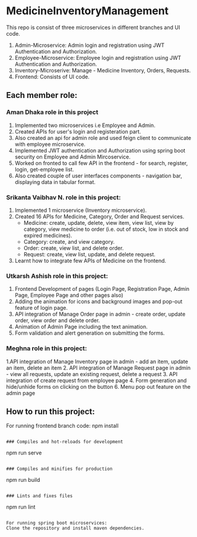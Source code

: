 # MedicineInventoryManagement
This repo is consist of three microservices in different branches and UI code.
1. Admin-Microservice: Admin login and registration using JWT Authentication and Authorization.
2. Employee-Microservice: Employee login and registration using JWT Authentication and Authorization.
3. Inventory-Microserive: Manage - Medicine Inventory, Orders, Requests.
4. Frontend: Consists of UI code.

## Each member role:

### Aman Dhaka role in this project
1. Implemented two microservices i.e Employee and Admin.
2. Created APIs for user's login and registeration part.
3. Also created an api for admin role and used feign client to communicate with employee microservice.
4. Implemented JWT authentication and Authorization using spring boot security on Employee and Admin Mircoservice.
5. Worked on fronted to call few API in the frontend - for search, register, login, get-employee list.
6. Also created couple of user interfaces components - navigation bar, displaying data in tabular format.

### Srikanta Vaibhav N. role in this project:

1. Implemented 1 microservice (Inventory microservice).
2. Created 16 APIs for Medicine, Category, Order and Request services.
    - Medicine: create, update, delete, view item, view list, view by category, view medicine to order (i.e. out of stock, low in stock and expired medicines).
    - Category: create, and view category.
    - Order: create, view list, and delete order.
    - Request: create, view list, update, and delete request.
3. Learnt how to integrate few APIs of Medicine on the frontend.


### Utkarsh Ashish role in this project:
1. Frontend Development of pages (Login Page, Registration Page, Admin Page, Employee Page and other pages also)
2. Adding the animation for icons and background images and pop-out feature of login page.
3. API integration of Manage Order page in admin - create order, update order, view order and delete order.
4. Animation of Admin Page including the text animation.
5. Form validation and alert generation on submitting the forms. 

### Meghna role in this project:
1.API integration of Manage Inventory page in admin - add an item, update an item, delete an item
2. API integration of Manage Request page in admin - view all requests, update an existing request, delete a request
3. API integration of create request from employee page 
4. Form generation and hide/unhide forms on clicking on the button
6. Menu pop out feature on the admin page


## How to run this project: 
For running frontend branch code: 
npm install
```

### Compiles and hot-reloads for development
```
npm run serve
```

### Compiles and minifies for production
```
npm run build
```

### Lints and fixes files
```
npm run lint
```

For running spring boot microservices:
Clone the repository and install maven dependencies.
